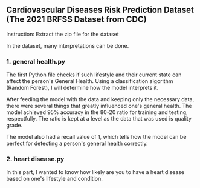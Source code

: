## Cardiovascular Diseases Risk Prediction Dataset (The 2021 BRFSS Dataset from CDC)
Instruction: Extract the zip file for the dataset

In the dataset, many interpretations can be done. 

### 1. general health.py
The first Python file checks if such lifestyle and their current state can affect the person's General Health.
Using a classification algorithm (Random Forest), I will determine how the model interprets it.

After feeding the model with the data and keeping only the necessary data, there were several things that greatly influenced one's general health.
The model achieved 95% accuracy in the 80-20 ratio for training and testing, respectfully. The ratio is kept at a level as the data that was used is quality grade.

The model also had a recall value of 1, which tells how the model can be perfect for detecting a person's general health correctly. 

### 2. heart disease.py
In this part, I wanted to know how likely are you to have a heart disease based on one's lifestyle and condition.
